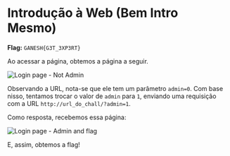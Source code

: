 # Introdução à Web (Bem Intro Mesmo)

**Flag:** `GANESH{G3T_3XP3RT}`

Ao acessar a página, obtemos a página a seguir.

![Login page - Not Admin](https://i.imgur.com/V9QRBM1.png)

Observando a URL, nota-se que ele tem um parâmetro `admin=0`. Com base nisso, tentamos trocar o valor de `admin` para `1`, enviando uma requisição com a URL `http://url_do_chall/?admin=1`.

Como resposta, recebemos essa página:

![Login page - Admin and flag](https://i.imgur.com/F9VVh4v.png)

E, assim, obtemos a flag!